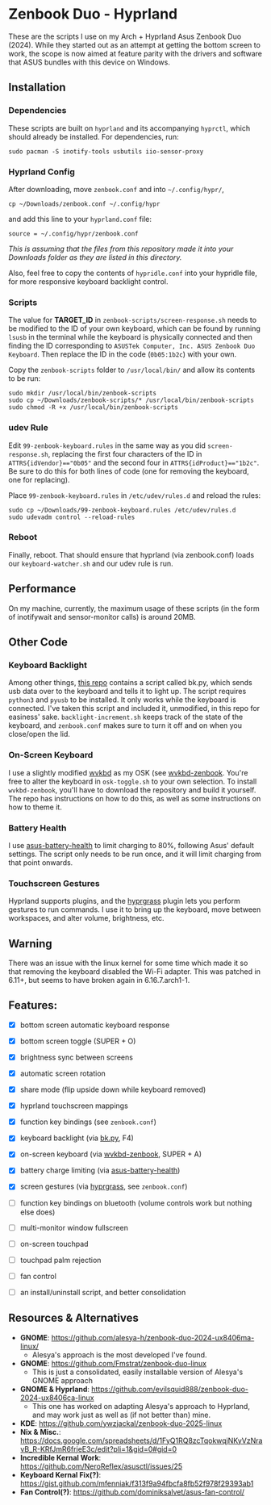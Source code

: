 # Zenbook Duo - Hyprland
These are the scripts I use on my Arch + Hyprland Asus Zenbook Duo (2024). 
While they started out as an attempt at getting the bottom screen to work, the scope is now aimed at feature parity with the drivers and software that ASUS bundles with this device on Windows.


## Installation
### Dependencies
These scripts are built on `hyprland` and its accompanying `hyprctl`, which should already be installed. For dependencies, run:
```
sudo pacman -S inotify-tools usbutils iio-sensor-proxy
```


### Hyprland Config
After downloading, move `zenbook.conf` and into `~/.config/hypr/`, 
```
cp ~/Downloads/zenbook.conf ~/.config/hypr
```
and add this line to your `hyprland.conf` file: 
```
source = ~/.config/hypr/zenbook.conf
```
_This is assuming that the files from this repository made it into your Downloads folder as they are listed in this directory._

Also, feel free to copy the contents of `hypridle.conf` into your hypridle file, for more responsive keyboard backlight control.

### Scripts
The value for **TARGET_ID** in `zenbook-scripts/screen-response.sh` needs to be modified to the ID of your own keyboard, 
which can be found by running `lsusb` in the terminal while the keyboard is physically connected and then finding the ID corresponding to `ASUSTek Computer, Inc. ASUS Zenbook Duo Keyboard`. 
Then replace the ID in the code (`0b05:1b2c`) with your own.


Copy the `zenbook-scripts` folder to `/usr/local/bin/` and allow its contents to be run:
```
sudo mkdir /usr/local/bin/zenbook-scripts
sudo cp ~/Downloads/zenbook-scripts/* /usr/local/bin/zenbook-scripts
sudo chmod -R +x /usr/local/bin/zenbook-scripts
```

### udev Rule
Edit `99-zenbook-keyboard.rules` in the same way as you did `screen-response.sh`, replacing the first four characters of the ID in `ATTRS{idVendor}=="0b05"` and the second four in `ATTRS{idProduct}=="1b2c"`.
Be sure to do this for both lines of code (one for removing the keyboard, one for replacing).


Place `99-zenbook-keyboard.rules` in `/etc/udev/rules.d` and reload the rules:
```
sudo cp ~/Downloads/99-zenbook-keyboard.rules /etc/udev/rules.d
sudo udevadm control --reload-rules
```

### Reboot
Finally, reboot. That should ensure that hyprland (via zenbook.conf) loads our `keyboard-watcher.sh` and our udev rule is run.


## Performance
On my machine, currently, the maximum usage of these scripts (in the form of inotifywait and sensor-monitor calls) is around 20MB. 


## Other Code
### Keyboard Backlight
Among other things, [this repo](https://github.com/alesya-h/zenbook-duo-2024-ux8406ma-linux/) contains a script called bk.py, which sends usb data over to the keyboard and tells it to light up. 
The script requires `python3` and `pyusb` to be installed. It only works while the keyboard is connected.
I've taken this script and included it, unmodified, in this repo for easiness' sake.
`backlight-increment.sh` keeps track of the state of the keyboard, and `zenbook.conf` makes sure to turn it off and on when you close/open the lid.


### On-Screen Keyboard
I use a slightly modified [wvkbd](https://github.com/jjsullivan5196/wvkbd) as my OSK (see [wvkbd-zenbook](https://github.com/steel-wing/wvkbd-zenbook). You're free to alter the keyboard in `osk-toggle.sh` to your own selection. 
To install `wvkbd-zenbook`, you'll have to download the repository and build it yourself. 
The repo has instructions on how to do this, as well as some instructions on how to theme it.


### Battery Health
I use [asus-battery-health](https://github.com/sakibulalikhan/asus-battery-health) to limit charging to 80%, following Asus' default settings. 
The script only needs to be run once, and it will limit charging from that point onwards.


### Touchscreen Gestures
Hyprland supports plugins, and the [hyprgrass](https://github.com/horriblename/hyprgrass) plugin lets you perform gestures to run commands. 
I use it to bring up the keyboard, move between workspaces, and alter volume, brightness, etc.


## Warning
There was an issue with the linux kernel for some time which made it so that removing the keyboard disabled the Wi-Fi adapter. 
This was patched in 6.11+, but seems to have broken again in 6.16.7.arch1-1.


## Features:
- [X] bottom screen automatic keyboard response
- [X] bottom screen toggle (SUPER + O)
- [X] brightness sync between screens
- [X] automatic screen rotation
- [x] share mode (flip upside down while keyboard removed)
- [X] hyprland touchscreen mappings
- [X] function key bindings (see `zenbook.conf`)
- [X] keyboard backlight (via [bk.py](https://github.com/alesya-h/zenbook-duo-2024-ux8406ma-linux/), F4)
- [X] on-screen keyboard (via [wvkbd-zenbook](https://github.com/steel-wing/wvkbd-zenbook), SUPER + A)
- [X] battery charge limiting (via [asus-battery-health](https://github.com/sakibulalikhan/asus-battery-health))
- [X] screen gestures (via [hyprgrass](https://github.com/horriblename/hyprgrass), see `zenbook.conf`)
- [ ] function key bindings on bluetooth (volume controls work but nothing else does)
- [ ] multi-monitor window fullscreen
- [ ] on-screen touchpad
- [ ] touchpad palm rejection
- [ ] fan control
- [ ] an install/uninstall script, and better consolidation


## Resources & Alternatives
- **GNOME**: https://github.com/alesya-h/zenbook-duo-2024-ux8406ma-linux/
    - Alesya's approach is the most developed I've found.
- **GNOME**: https://github.com/Fmstrat/zenbook-duo-linux
    - This is just a consolidated, easily installable version of Alesya's GNOME approach
- **GNOME & Hyprland**: https://github.com/evilsquid888/zenbook-duo-2024-ux8406ca-linux
    - This one has worked on adapting Alesya's approach to Hyprland, and may work just as well as (if not better than) mine.
- **KDE**: https://github.com/ywzjackal/zenbook-duo-2025-linux
- **Nix & Misc.**: https://docs.google.com/spreadsheets/d/1FyQ1RQ8zcTqokwqjNKyVzNravB_R-KRfJmR6frjeE3c/edit?pli=1&gid=0#gid=0
- **Incredible Kernal Work**: https://github.com/NeroReflex/asusctl/issues/25
- **Keyboard Kernal Fix(?)**: https://gist.github.com/mfenniak/f313f9a94fbcfa8fb52f978f29393ab1
- **Fan Control(?)**: https://github.com/dominiksalvet/asus-fan-control/
  
